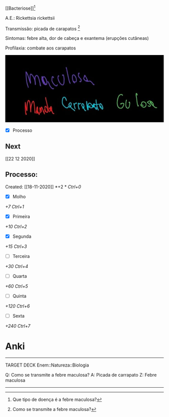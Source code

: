 [[Bacteriose]][^1]

[^1]: Que tipo de doença é a febre maculosa?


A.E.: Rickettsia rickettsii

Transmissão: picada de carapatos [^2]

[^2]: Como se transmite a febre maculosa?


Sintomas: febre alta, dor de cabeça e exantema (erupções cutâneas)

Profilaxia: combate aos carapatos

![](Imagens/Pasted%20image%2020201130201032.png)

- [x] Processo 

## Next
[[22 12 2020]]
## Processo:
Created: [[18-11-2020]]
*+2 *  *Ctrl+0*
- [x] Molho  

*+7*  *Ctrl+1*

- [x] Primeira 

*+10*  *Ctrl+2*

- [x] Segunda

*+15*  *Ctrl+3*

- [ ] Terceira 

*+30*  *Ctrl+4*

- [ ] Quarta 

*+60*  *Ctrl+5*

- [ ] Quinta 

*+120*  *Ctrl+6*

- [ ] Sexta 

*+240*  *Ctrl+7*

# Anki


---

TARGET DECK
Enem::Natureza::Biologia

Q: Como se transmite a febre maculosa?
A: Picada de carrapato
Z: Febre maculosa
<!--ID: 1606226122858-->

---
